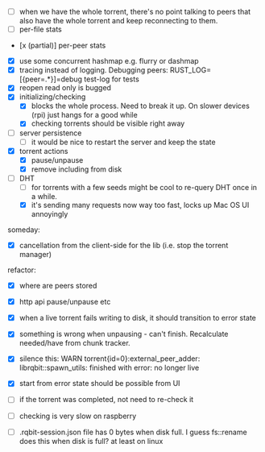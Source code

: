 - [ ] when we have the whole torrent, there's no point talking to peers that also have the whole torrent and keep reconnecting to them.
- [ ] per-file stats
- [x (partial)] per-peer stats
- [x] use some concurrent hashmap e.g. flurry or dashmap
- [x] tracing instead of logging. Debugging peers: RUST_LOG=[{peer=.*}]=debug
  test-log for tests
- [x] reopen read only is bugged
- [x] initializing/checking
  - [x] blocks the whole process. Need to break it up. On slower devices (rpi) just hangs for a good while
  - [x] checking torrents should be visible right away
- [ ] server persistence
  - [ ] it would be nice to restart the server and keep the state
- [x] torrent actions
  - [x] pause/unpause
  - [x] remove including from disk
- [ ] DHT
  - [ ] for torrents with a few seeds might be cool to re-query DHT once in a while.
  - [x] it's sending many requests now way too fast, locks up Mac OS UI annoyingly

someday:
- [x] cancellation from the client-side for the lib (i.e. stop the torrent manager)


refactor:
- [x] where are peers stored
- [x] http api pause/unpause etc
- [x] when a live torrent fails writing to disk, it should transition to error state
- [x] something is wrong when unpausing - can't finish. Recalculate needed/have from chunk tracker.
- [x] silence this: WARN torrent{id=0}:external_peer_adder: librqbit::spawn_utils: finished with error: no longer live

- [x] start from error state should be possible from UI
- [ ] if the torrent was completed, not need to re-check it
- [ ] checking is very slow on raspberry
- [ ] .rqbit-session.json file has 0 bytes when disk full. I guess fs::rename does this when disk is full? at least on linux
